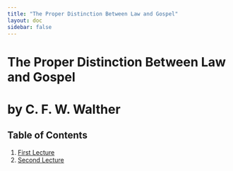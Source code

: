 ```yaml
---
title: "The Proper Distinction Between Law and Gospel"
layout: doc
sidebar: false
---
```


# The Proper Distinction Between Law and Gospel
# by C. F. W. Walther


## Table of Contents

1. [First Lecture](./first_lecture.md)
2. [Second Lecture](./second_lecture.md)
